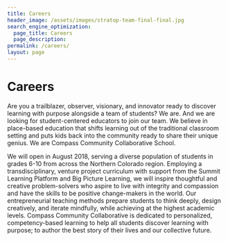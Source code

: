 ```yaml
---
title: Careers
header_image: /assets/images/stratop-team-final-final.jpg
search_engine_optimization:
  page_title: Careers
  page_description:
permalink: /careers/
layout: page
---
```

# Careers

Are you a trailblazer, observer, visionary, and innovator ready to discover learning with purpose alongside a team of students? We are. And we are looking for student-centered educators to join our team. We believe in place-based education that shifts learning out of the traditional classroom setting and puts kids back into the community ready to share their unique genius. We are Compass Community Collaborative School.

We will open in August 2018, serving a diverse population of students in grades 6-10 from across the Northern Colorado region. Employing a transdisciplinary, venture project curriculum with support from the Summit Learning Platform and Big Picture Learning, we will inspire thoughtful and creative problem-solvers who aspire to live with integrity and compassion and have the skills to be positive change-makers in the world. Our entrepreneurial teaching methods prepare students to think deeply, design creatively, and iterate mindfully, while achieving at the highest academic levels. Compass Community Collaborative is dedicated to personalized, competency-based learning to help all students discover learning with purpose; to author the best story of their lives and our collective future.